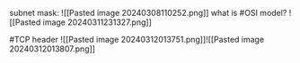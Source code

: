 subnet mask:
![[Pasted image 20240308110252.png]]
what is #OSI model?
![[Pasted image 20240311231327.png]]

#TCP header
![[Pasted image 20240312013751.png]]![[Pasted image 20240312013807.png]]